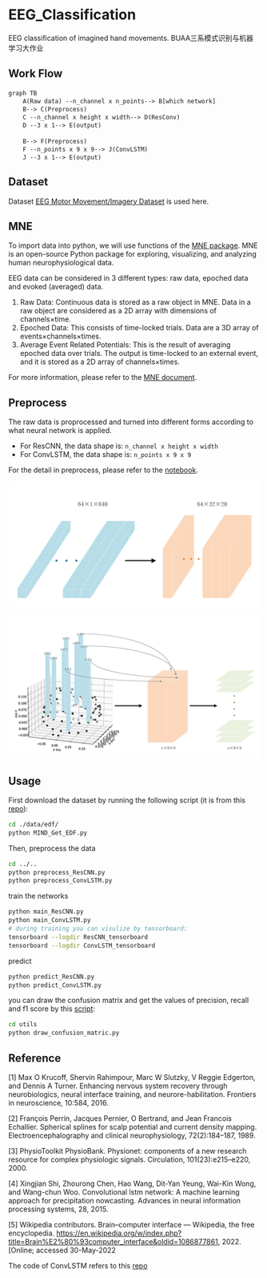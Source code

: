 # EEG_Classification
EEG classification of imagined hand movements. BUAA三系模式识别与机器学习大作业

## Work Flow

```mermaid
graph TB
	A(Raw data) --n_channel x n_points--> B[which network]
	B--> C(Preprocess)
	C --n_channel x height x width--> D(ResConv)
	D --3 x 1--> E(output)
	
	B--> F(Preprocess)
	F --n_points x 9 x 9--> J(ConvLSTM)
	J --3 x 1--> E(output)
```

## Dataset

Dataset [EEG Motor Movement/Imagery Dataset](https://archive.physionet.org/pn4/eegmmidb/) is used here. 



## MNE

To import data into python, we will use functions of the [MNE package](https://mne.tools/dev/index.html). MNE is an open-source Python package for exploring, visualizing, and analyzing human neurophysiological data.

EEG data can be considered in 3 different types: raw data, epoched data and evoked (averaged) data.

1. Raw Data: Continuous data is stored as a raw object in MNE. Data in a raw object are considered as a 2D array with dimensions of channels×time.
2. Epoched Data: This consists of time-locked trials. Data are a 3D array of events×channels×times.
3. Average Event Related Potentials: This is the result of averaging epoched data over trials. The output is time-locked to an external event, and it is stored as a 2D array of channels×times.

For more information, please refer to the [MNE document](https://mne.tools/dev/index.html).

## Preprocess

The raw data is proprocessed and turned into different forms according to what neural network is applied. 

* For ResCNN, the data shape is: `n_channel x height x width` 
* For ConvLSTM, the data shape is: `n_points x 9 x 9`

For the detail in preprocess, please refer to the [notebook](https://github.com/Bozenton/EEG_Motor_Imagery_Classification/blob/master/preprocess_in_detail.ipynb). 

![reshape1](./readme_files/ResConv_reshape.png)

![reshape2](./readme_files/ConvLSTM_reshape.png)

## Usage 

First download the dataset by running the following script (it is from this [repo](https://github.com/SuperBruceJia/EEG-DL/blob/master/Download_Raw_EEG_Data/MIND_Get_EDF.py)): 

```sh
cd ./data/edf/
python MIND_Get_EDF.py
```

Then, preprocess the data

```sh
cd ../..
python preprocess_ResCNN.py
python preprocess_ConvLSTM.py
```

train the networks

```sh
python main_ResCNN.py
python main_ConvLSTM.py
# during training you can visulize by tensorboard:
tensorboard --logdir ResCNN_tensorboard
tensorboard --logdir ConvLSTM_tensorboard
```

predict

```sh
python predict_ResCNN.py
python predict_ConvLSTM.py
```

you can draw the confusion matrix and get the values of precision, recall and f1 score by this [script](https://github.com/Bozenton/EEG_Motor_Imagery_Classification/blob/master/utils/draw_confusion_matric.py): 

```sh
cd utils
python draw_confusion_matric.py
```

## Reference

[1] Max O Krucoff, Shervin Rahimpour, Marc W Slutzky, V Reggie Edgerton, and Dennis A Turner. Enhancing nervous system recovery through neurobiologics, neural interface training, and neurore-habilitation. Frontiers in neuroscience, 10:584, 2016.

[2] François Perrin, Jacques Pernier, O Bertrand, and Jean Francois Echallier. Spherical splines for scalp potential and current density mapping. Electroencephalography and clinical neurophysiology, 72(2):184–187, 1989.

[3] PhysioToolkit PhysioBank. Physionet: components of a new research resource for complex physiologic signals. Circulation, 101(23):e215–e220, 2000.

[4] Xingjian Shi, Zhourong Chen, Hao Wang, Dit-Yan Yeung, Wai-Kin Wong, and Wang-chun Woo. Convolutional lstm network: A machine learning approach for precipitation nowcasting. Advances in neural information processing systems, 28, 2015.

[5] Wikipedia contributors. Brain–computer interface — Wikipedia, the free encyclopedia. https://en.wikipedia.org/w/index.php?title=Brain%E2%80%93computer_interface&oldid=1086877861, 2022. [Online; accessed 30-May-2022

The code of ConvLSTM refers to this [repo](https://github.com/automan000/Convolutional_LSTM_PyTorch)